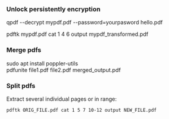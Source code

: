 ### Unlock persistently encryption  
qpdf --decrypt mypdf.pdf --password=yourpasword hello.pdf


pdftk mypdf.pdf cat 1 4 6 output mypdf_transformed.pdf 

### Merge pdfs

sudo apt install poppler-utils  
pdfunite file1.pdf file2.pdf merged_output.pdf


### Split pdfs
Extract several individual pages or in range:  

```pdftk ORIG_FILE.pdf cat 1 5 7 10-12 output NEW_FILE.pdf```
